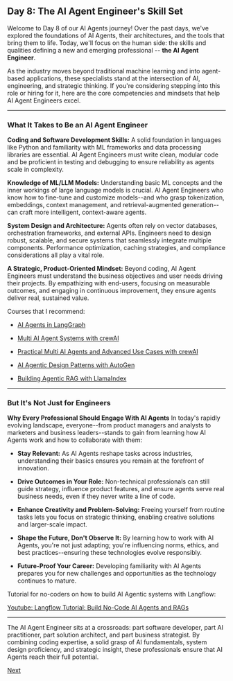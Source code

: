 ## Day 8: The AI Agent Engineer's Skill Set

Welcome to Day 8 of our AI Agents journey! Over the past days, we've explored the foundations of AI Agents, their architectures, and the tools that bring them to life. Today, we'll focus on the human side: the skills and qualities defining a new and emerging professional -- **the AI Agent Engineer**.

As the industry moves beyond traditional machine learning and into agent-based applications, these specialists stand at the intersection of AI, engineering, and strategic thinking. If you're considering stepping into this role or hiring for it, here are the core competencies and mindsets that help AI Agent Engineers excel.

------------------------------------------------------

### What It Takes to Be an AI Agent Engineer

**Coding and Software Development Skills:**
A solid foundation in languages like Python and familiarity with ML frameworks and data processing libraries are essential. AI Agent Engineers must write clean, modular code and be proficient in testing and debugging to ensure reliability as agents scale in complexity.

**Knowledge of ML/LLM Models:**
Understanding basic ML concepts and the inner workings of large language models is crucial. AI Agent Engineers who know how to fine-tune and customize models--and who grasp tokenization, embeddings, context management, and retrieval-augmented generation--can craft more intelligent, context-aware agents.

**System Design and Architecture:**
Agents often rely on vector databases, orchestration frameworks, and external APIs. Engineers need to design robust, scalable, and secure systems that seamlessly integrate multiple components. Performance optimization, caching strategies, and compliance considerations all play a vital role.

**A Strategic, Product-Oriented Mindset:**
Beyond coding, AI Agent Engineers must understand the business objectives and user needs driving their projects. By empathizing with end-users, focusing on measurable outcomes, and engaging in continuous improvement, they ensure agents deliver real, sustained value.

Courses that I recommend:

* [AI Agents in LangGraph](https://www.deeplearning.ai/short-courses/ai-agents-in-langgraph)

* [Multi AI Agent Systems with crewAI](https://www.deeplearning.ai/short-courses/multi-ai-agent-systems-with-crewai/)

* [Practical Multi AI Agents and Advanced Use Cases with crewAI](https://www.deeplearning.ai/short-courses/practical-multi-ai-agents-and-advanced-use-cases-with-crewai/)

* [AI Agentic Design Patterns with AutoGen](https://www.deeplearning.ai/short-courses/ai-agentic-design-patterns-with-autogen/)

* [Building Agentic RAG with LlamaIndex](https://www.deeplearning.ai/short-courses/building-agentic-rag-with-llamaindex/)

------------------------------------------------------

### But It's Not Just for Engineers

**Why Every Professional Should Engage With AI Agents**
In today's rapidly evolving landscape, everyone--from product managers and analysts to marketers and business leaders--stands to gain from learning how AI Agents work and how to collaborate with them:

* **Stay Relevant:** As AI Agents reshape tasks across industries, understanding their basics ensures you remain at the forefront of innovation.

* **Drive Outcomes in Your Role:** Non-technical professionals can still guide strategy, influence product features, and ensure agents serve real business needs, even if they never write a line of code.

* **Enhance Creativity and Problem-Solving:** Freeing yourself from routine tasks lets you focus on strategic thinking, enabling creative solutions and larger-scale impact.

* **Shape the Future, Don't Observe It:** By learning how to work with AI Agents, you're not just adapting; you're influencing norms, ethics, and best practices--ensuring these technologies evolve responsibly.

* **Future-Proof Your Career:** Developing familiarity with AI Agents prepares you for new challenges and opportunities as the technology continues to mature.

Tutorial for no-coders on how to build AI Agentic systems with Langflow:

[Youtube: Langflow Tutorial: Build No-Code AI Agents and RAGs](https://www.youtube.com/watch?v=qaEVUhoKS8M)

------------------------------------------------------

The AI Agent Engineer sits at a crossroads: part software developer, part AI practitioner, part solution architect, and part business strategist. By combining coding expertise, a solid grasp of AI fundamentals, system design proficiency, and strategic insight, these professionals ensure that AI Agents reach their full potential.

[Next](09.md)
